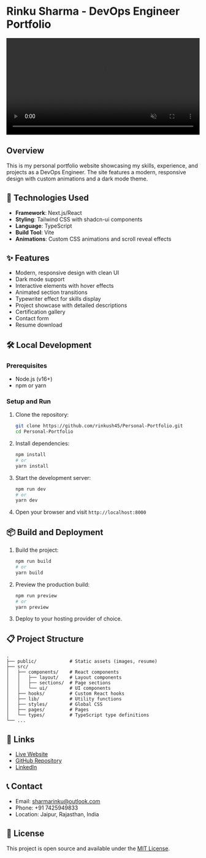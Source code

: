 # Rinku Sharma - DevOps Engineer Portfolio

<!-- Video Banner -->
<div align="center">
  <video width="100%" autoplay loop muted playsinline>
    <source src="public/resume/demo.mp4" type="video/mp4">
    Your browser does not support the video tag.
  </video>
</div>

## Overview

This is my personal portfolio website showcasing my skills, experience, and projects as a DevOps Engineer. The site features a modern, responsive design with custom animations and a dark mode theme.

## 🚀 Technologies Used

- **Framework**: Next.js/React
- **Styling**: Tailwind CSS with shadcn-ui components
- **Language**: TypeScript 
- **Build Tool**: Vite
- **Animations**: Custom CSS animations and scroll reveal effects

## ✨ Features

- Modern, responsive design with clean UI
- Dark mode support
- Interactive elements with hover effects
- Animated section transitions
- Typewriter effect for skills display
- Project showcase with detailed descriptions
- Certification gallery
- Contact form
- Resume download

## 🛠️ Local Development

### Prerequisites

- Node.js (v16+)
- npm or yarn

### Setup and Run

1. Clone the repository:
   ```bash
   git clone https://github.com/rinkush45/Personal-Portfolio.git
   cd Personal-Portfolio
   ```

2. Install dependencies:
   ```bash
   npm install
   # or
   yarn install
   ```

3. Start the development server:
   ```bash
   npm run dev
   # or
   yarn dev
   ```

4. Open your browser and visit `http://localhost:8000`

## 📦 Build and Deployment

1. Build the project:
   ```bash
   npm run build
   # or
   yarn build
   ```

2. Preview the production build:
   ```bash
   npm run preview
   # or
   yarn preview
   ```

3. Deploy to your hosting provider of choice.

## 📋 Project Structure

```
.
├── public/            # Static assets (images, resume)
├── src/
│   ├── components/    # React components
│   │   ├── layout/    # Layout components
│   │   ├── sections/  # Page sections
│   │   └── ui/        # UI components
│   ├── hooks/         # Custom React hooks
│   ├── lib/           # Utility functions
│   ├── styles/        # Global CSS
│   ├── pages/         # Pages
│   └── types/         # TypeScript type definitions
└── ...
```

## 🔗 Links

- [Live Website](https://your-portfolio-url.com)
- [GitHub Repository](https://github.com/rinkush45/Personal-Portfolio)
- [LinkedIn](https://linkedin.com/in/rinkush45)

## 📞 Contact

- Email: sharmarinku@outlook.com
- Phone: +91 7425949833
- Location: Jaipur, Rajasthan, India

## 📄 License

This project is open source and available under the [MIT License](LICENSE).
